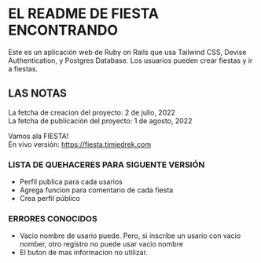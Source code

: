 # EL README DE FIESTA ENCONTRANDO

Este es un aplicación web de Ruby on Rails que usa Tailwind CSS, Devise Authentication, y Postgres Database. Los usuarios pueden crear fiestas y ir a fiestas.

## LAS NOTAS ##

La fetcha de creacion del proyecto:  2 de julio, 2022<br>
La fetcha de publicación del proyecto: 1 de agosto, 2022<br>

Vamos ala FIESTA!<br> 
En vivo versión: https://fiesta.timjedrek.com

### LISTA DE QUEHACERES PARA SIGUENTE VERSIÓN
- Perfil publica para cada usarios
- Agrega funcion para comentario de cada fiesta
- Crea perfil público

### ERRORES CONOCIDOS
- Vacio nombre de usario puede.  Pero, si inscribe un usario con vacio nomber, otro registro no puede usar vacio nombre
- El buton de mas informacion no utilizar.  
